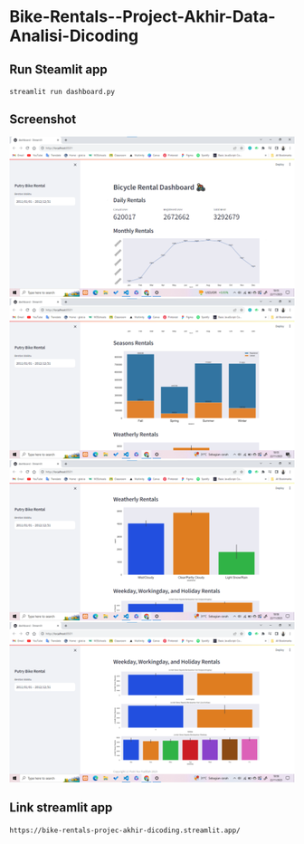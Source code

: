 # Bike-Rentals--Project-Akhir-Data-Analisi-Dicoding

## Run Steamlit app
`streamlit run dashboard.py`

## Screenshot
![image](img/foto1.png)
![image](img/foto2.png)
![image](img/foto3.png)
![image](img/foto4.png)

## Link streamlit app
`https://bike-rentals-projec-akhir-dicoding.streamlit.app/`
